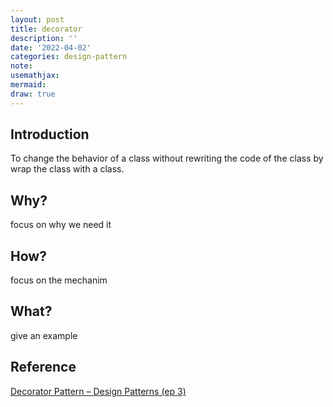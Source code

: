 ```yaml
---
layout: post
title: decorator
description: ''
date: '2022-04-02'
categories: design-pattern
note:
usemathjax:
mermaid:
draw: true
---
```


## Introduction

To change the behavior of a class without rewriting the code of the class by wrap the class with a class.

<div id='concept' class='flex h-screen justify-center items-center'></div>

<script>
  function setup() {
    const concept = createCanvas();

    concept.parent('concept');
  }

  function draw() {
    if (mouseIsPressed === true) {
      ellipse(mouseX, mouseY, 5, 5);
    }
  }
</script>

## Why?

focus on why we need it

## How?

focus on the mechanim

## What?

give an example

## Reference

[Decorator Pattern – Design Patterns (ep 3)](https://www.youtube.com/watch?v=GCraGHx6gso&list=PLrhzvIcii6GNjpARdnO4ueTUAVR9eMBpc&index=3)
